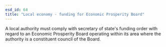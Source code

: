 ```yaml
---
esd_id: 64
title: "Local economy - funding for Economic Prosperity Board"
---
```


A local authority must comply with secretary of state's funding order with regard to an Economic Prosperity Board operating within its area where the authority is a constituent council of the Board.

